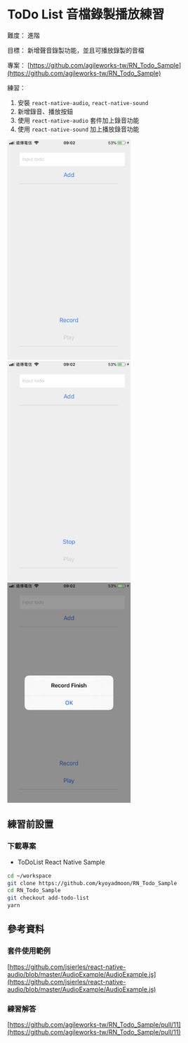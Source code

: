 # ToDo List 音檔錄製播放練習

難度： 進階

目標： 新增聲音錄製功能，並且可播放錄製的音檔

專案： [https://github.com/agileworks-tw/RN_Todo_Sample](https://github.com/agileworks-tw/RN_Todo_Sample)

練習：

1. 安裝 `react-native-audio`, `react-native-sound`
2. 新增錄音、播放按鈕
3. 使用 `react-native-audio` 套件加上錄音功能
4. 使用 `react-native-sound` 加上播放錄音功能

<img src="assets/IMG_6195.PNG" width="auto" height="500px" />

<img src="assets/IMG_6196.PNG" width="auto" height="500px" />

<img src="assets/IMG_6197.PNG" width="auto" height="500px" />

## 練習前設置

### 下載專案

- ToDoList React Native Sample

```bash
cd ~/workspace
git clone https://github.com/kyoyadmoon/RN_Todo_Sample
cd RN_Todo_Sample
git checkout add-todo-list
yarn
```

## 參考資料

### 套件使用範例

[https://github.com/jsierles/react-native-audio/blob/master/AudioExample/AudioExample.js](https://github.com/jsierles/react-native-audio/blob/master/AudioExample/AudioExample.js)

### 練習解答

[https://github.com/agileworks-tw/RN_Todo_Sample/pull/11](https://github.com/agileworks-tw/RN_Todo_Sample/pull/11)